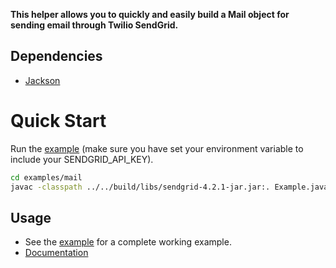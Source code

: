 **This helper allows you to quickly and easily build a Mail object for sending email through Twilio SendGrid.**

## Dependencies

- [Jackson](https://github.com/FasterXML/jackson)

# Quick Start

Run the [example](https://github.com/sendgrid/sendgrid-java/tree/master/examples/mail) (make sure you have set your environment variable to include your SENDGRID_API_KEY).

```bash
cd examples/mail
javac -classpath ../../build/libs/sendgrid-4.2.1-jar.jar:. Example.java && java -classpath ../examples/jackson-core-2.9.9.jar:../../build/libs/sendgrid-4.1.0-jar.jar:. Example
```

## Usage

- See the [example](https://github.com/sendgrid/sendgrid-java/tree/master/examples/mail) for a complete working example.
- [Documentation](https://sendgrid.com/docs/API_Reference/Web_API_v3/Mail/overview.html)